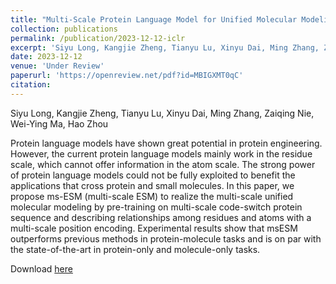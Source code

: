 ```yaml
---
title: "Multi-Scale Protein Language Model for Unified Molecular Modeling"
collection: publications
permalink: /publication/2023-12-12-iclr
excerpt: 'Siyu Long, Kangjie Zheng, Tianyu Lu, Xinyu Dai, Ming Zhang, Zaiqing Nie, Wei-Ying Ma, Hao Zhou'
date: 2023-12-12
venue: 'Under Review'
paperurl: 'https://openreview.net/pdf?id=MBIGXMT0qC'
citation: 
---
```

Siyu Long, Kangjie Zheng, Tianyu Lu, Xinyu Dai, Ming Zhang, Zaiqing Nie, Wei-Ying Ma, Hao Zhou

Protein language models have shown great potential in protein engineering. However, the current protein language models mainly work in the residue scale, which cannot offer information in the atom scale. The strong power of protein language models could not be fully exploited to benefit the applications that cross protein and small molecules. In this paper, we propose ms-ESM (multi-scale ESM) to realize the multi-scale unified molecular modeling by pre-training on multi-scale code-switch protein sequence and describing relationships among residues and atoms with a multi-scale position encoding. Experimental results show that msESM outperforms previous methods in protein-molecule tasks and is on par with the state-of-the-art in protein-only and molecule-only tasks.

Download [here](https://openreview.net/pdf?id=MBIGXMT0qC)
